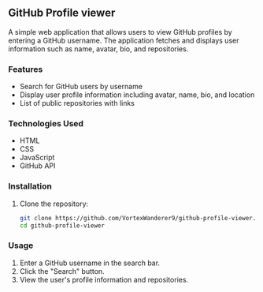 ## GitHub Profile viewer

A simple web application that allows users to view GitHub profiles by entering a GitHub username. The application fetches and displays user information such as name, avatar, bio, and repositories.

### Features

- Search for GitHub users by username
- Display user profile information including avatar, name, bio, and location
- List of public repositories with links

### Technologies Used

- HTML
- CSS
- JavaScript
- GitHub API

### Installation

1. Clone the repository:
   ```bash
   git clone https://github.com/VortexWanderer9/github-profile-viewer.git
   cd github-profile-viewer
   ```

### Usage

1. Enter a GitHub username in the search bar.
2. Click the "Search" button.
3. View the user's profile information and repositories.
